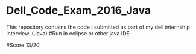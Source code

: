 # Dell_Code_Exam_2016_Java
This repository contains the code I submitted as part of my dell internship interview. (Java)
#Run in eclipse or other java IDE

#Score 13/20